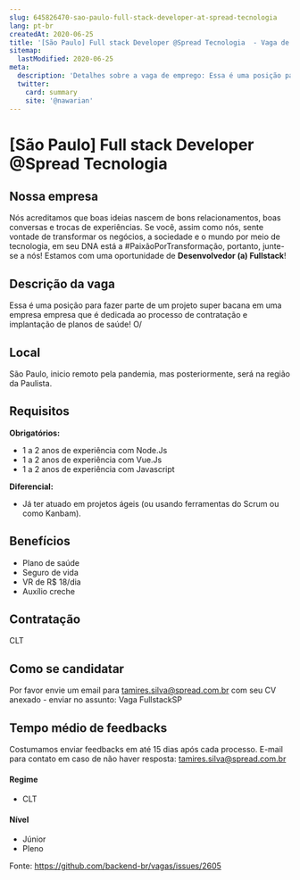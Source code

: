 ```yaml
---
slug: 645826470-sao-paulo-full-stack-developer-at-spread-tecnologia
lang: pt-br
createdAt: 2020-06-25
title: '[São Paulo] Full stack Developer @Spread Tecnologia  - Vaga de Emprego'
sitemap:
  lastModified: 2020-06-25
meta:
  description: 'Detalhes sobre a vaga de emprego: Essa é uma posição para fazer parte de um projeto super bacana em uma empresa empresa que é dedicada ao processo de contratação e implantação de planos de saúde! O/'
  twitter:
    card: summary
    site: '@nawarian'
---
```


# [São Paulo] Full stack Developer @Spread Tecnologia 


## Nossa empresa

Nós acreditamos que boas ideias nascem de bons relacionamentos, boas conversas e trocas de experiências.
Se você, assim como nós, sente vontade de transformar os negócios, a sociedade e o mundo por meio de tecnologia, em seu DNA está a #PaixãoPorTransformação, portanto, junte-se a nós! Estamos com uma oportunidade de **Desenvolvedor (a) Fullstack**! 

## Descrição da vaga

Essa é uma posição para fazer parte de um projeto super bacana em uma empresa  empresa que é dedicada ao processo de contratação e implantação de planos de saúde! O/

## Local
São Paulo, inicio remoto pela pandemia, mas posteriormente, será na região da Paulista. 

## Requisitos

**Obrigatórios:**
- 1 a 2 anos de experiência com Node.Js
- 1 a 2 anos de experiência com Vue.Js
- 1 a 2 anos de experiência com Javascript

**Diferencial:**
- Já ter atuado em projetos ágeis (ou usando ferramentas do Scrum ou como Kanbam).

## Benefícios

- Plano de saúde
- Seguro de vida
- VR de R$ 18/dia
- Auxílio creche

## Contratação
CLT

## Como se candidatar

Por favor envie um email para tamires.silva@spread.com.br com seu CV anexado - enviar no assunto: Vaga FullstackSP

## Tempo médio de feedbacks

Costumamos enviar feedbacks em até 15 dias após cada processo.
E-mail para contato em caso de não haver resposta: tamires.silva@spread.com.br


#### Regime
- CLT


#### Nível
- Júnior
- Pleno




Fonte: https://github.com/backend-br/vagas/issues/2605